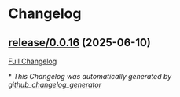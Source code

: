# Changelog

## [release/0.0.16](https://github.com/NASA-PDS/nucleus-tools-java/tree/release/0.0.16) (2025-06-10)

[Full Changelog](https://github.com/NASA-PDS/nucleus-tools-java/compare/a2fdba189d61b91dffb728ee4c3dfca6d07a8421...release/0.0.16)



\* *This Changelog was automatically generated by [github_changelog_generator](https://github.com/github-changelog-generator/github-changelog-generator)*
